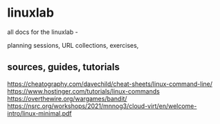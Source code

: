 # linuxlab

all docs for the linuxlab - 

planning sessions,
URL collections,
exercises, 

## sources, guides, tutorials

https://cheatography.com/davechild/cheat-sheets/linux-command-line/
https://www.hostinger.com/tutorials/linux-commands
https://overthewire.org/wargames/bandit/	
https://nsrc.org/workshops/2021/mnnog3/cloud-virt/en/welcome-intro/linux-minimal.pdf
